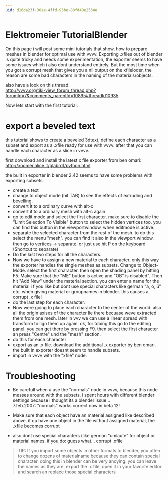 ```yaml
---
uid: d16da23f-30ae-4ffd-93be-88fd40e2534e
---
```


# Elektromeier TutorialBlender
On this page i will post some mini tutorials that show, how to prepare meshes in blender for optimal use with vvvv. Exporting .xfiles out of blender is quite tricky and needs some experimentation, the exporter seems to have some issues which i also dont understand entirely. But the most time when you got a corrupt mesh that gives you a nil output on the xfileloder, the reason are some bad characters in the naming of the materials/objects.  

also have a look on this thread:  
http://vvvv.org/tiki-view_forum_thread.php?forumId=7&comments_parentId=10895#threadId10935  


Now lets start with the first tutorial.  

# export a beveled text
this tutorial shows to create a beveled 3dtext, define each character as a subset and export as a .xfile ready for use with vvvv. after that you can handle each character as a slice in vvvv.  

first download and install the latest x file exporter from ben omari:  
http://xoomer.alice.it/glabro1/python.html  

the built in exporter in blender 2.42 seems to have some problems with exporting subsets.  

* create a text  
* change to object mode (hit TAB) to see the effects of extruding and bevelling.  
* convert it to a ordinary curve with alt-c  
* convert it to a ordinary mesh with alt-c again  
* go to edit mode and select the first character. make sure to disable the "Limit Selection To Visible" button to select the hidden vertices too. you can find this button in the viewportwindow, when editmode is active.  
* separate the selected character from the rest of the mesh. to do this select the menu "mesh". you can find it also in the viewport window. then go to vertices -> separate. or just use hit P on the keyboard (Shortcut to separate)  
* Do the last two steps for all the characters.  
* Now we have to assign a new material to each character. only this way the exporter handles the single meshes as subsets. Change to Object-Mode. select the first character. then open the shading panel by hitting F5. Make sure that the "ME" button is active and "OB" is disabled". Then hit "Add New" under the material section. you can enter a name for the material i f you like but dont use special characters like german "ä, ö, ü" etc. when giving material or groupnames in blender. this causes a corrupt .x file!  
* do the last step for each character.  
* Now were going to place each character to the center of the world. also all the origin axises of the character lie there becuase weve extracted them from one mesh. later in vvv we can use a linear spread with transform to lign them up again.  ok, for tdoing this go to the editing panel. you can get there by pressing F9. then select the first character an press "Centre" und the "mesh" section.  
* do this for each character  
* export as an .x file. download the additional .x exporter by ben omari. the built in exporter doesnt seem to handle subsets.  
* import in vvvv with the "xfile" node.  

# Troubleshooting
* Be carefull when u use the "normals" node in vvvv, because this node messes around with the subsets. i spent hours with different blender settings because i thought its a blender issue...   
7.feb.2007: "normals" works correct now in beta 12!

* Make sure that each object have an material assigned like described above. if ou have one object in the file without assigned material, the .xfile becomes corrupt  

* also dont use special characters (like german "umlaute" for object or material names. if you do: guess what... corrupt .xfile  

>TIP: If you import some objects in other formats to blender, you often to change dozens of materialname because they can contain special character. doing this in blender can be very anoying. you can leave the names as they are, export the .x file, open it in your favorite editor and search an replace those special characters